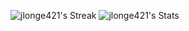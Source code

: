 <!--
Good Themes:
neon
aura
codeSTACKr
great-gatsby
radical
tokyonight
synthwave
blue-green
nightowl


To enable themes based on github theme, append to image url
#gh-dark-mode-only
#gh-light-mode-only

To have gradient background, add to image url:
&bg_color=DEG,COLOR1,COLOR2,COLOR3...COLOR10
&bg_color=0e1116
Border Radius (default 4.5)
&border_radius=4.5

&include_all_commits=true
&custom_title
&ring_color
&show=reviews,discussions_started,discussions_answered,prs_merged,prs_merged_percentage
&hide=stars,commits,prs,issues,contribs
&border_color=04303F
&card_width=500
&text_color=98bf83
4B6B3C
009999
final text color: 00cccc
&icon_color=&ring_color=907A48&title_color=D4BF88
FOR GITHUB STREAKS:
https://streak-stats.demolab.com/demo/



FOR STREAKS:
&background=0E1116
&border=04303F
<!--
<a href="https://github.com/anuraghazra/github-readme-stats">
  <img height=200 align="center" src="https://github-readme-streak-stats.herokuapp.com/?user=jlonge421&theme=aura&background=0E1116&hide_border=false&border=04303F&card_width=350" />
</a>
<a href="https://github.com/anuraghazra/convoychat">
  <img height=200 align="center" src="https://github-readme-stats-pied-eight-55.vercel.app/api?username=jlonge421&theme=aura&show=reviews,prs_merged,prs_merged_percentage&hide=stars,contribs&show_icons=true&count_private=true&bg_color=0e1116&hide_border=false&border_color=04303F&text_color=00cccc&rank_icon=percentile&card_width=300" />
</a>
-->
![jlonge421's Streak](https://github-readme-streak-stats.herokuapp.com/?user=jlonge421&theme=aura&background=0E1116&hide_border=true&border=04303F&dates=00CCCC&card_width=500&card_height=220)
![jlonge421's Stats](https://github-readme-stats-pied-eight-55.vercel.app/api?username=jlonge421&theme=aura&show=reviews,prs_merged,prs_merged_percentage&hide=stars,contribs&show_icons=true&count_private=true&bg_color=0e1116&hide_border=true&border_color=04303F&card_width=500&card_height=220&text_color=00cccc&rank_icon=percentile)
<!--
![jlonge421's Top Languages](https://github-readme-stats-pied-eight-55.vercel.app/api/top-langs/?username=jlonge421&theme=aura&show_icons=true&hide_border=false&border_color=04303F&count_private=true&bg_color=0e1116&card_width=500&size_weight=1&count_weight=0.1)
![jlonge421's Top Languages](https://github-readme-stats-pied-eight-55.vercel.app/api/top-langs/?username=jlonge421&theme=aura&show_icons=true&hide_border=false&border_color=04303F&count_private=true&bg_color=0e1116&card_width=500&hide=html,php)
-->
